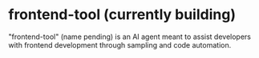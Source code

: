 # frontend-tool (currently building)

"frontend-tool" (name pending) is an AI agent meant to assist developers with frontend development through sampling and code automation.
